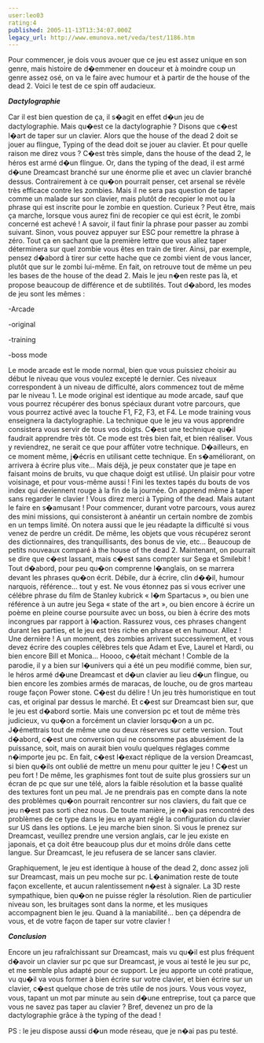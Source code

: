 ```yaml
---
user:leo03
rating:4
published: 2005-11-13T13:34:07.000Z
legacy_url: http://www.emunova.net/veda/test/1186.htm
---
```

Pour commencer, je dois vous avouer que ce jeu est assez unique en son genre, mais histoire de d�emmener en douceur et à moindre coup un genre assez osé, on va le faire avec humour et à partir de the house of the dead 2\. Voici le test de ce spin off audacieux.  

  

**_Dactylographie_**  

Car il est bien question de ça, il s�agit en effet d�un jeu de dactylographie. Mais qu�est ce la dactylographie ? Disons que c�est l�art de taper sur un clavier. Alors que the house of the dead 2 doit se jouer au flingue, Typing of the dead doit se jouer au clavier. Et pour quelle raison me direz vous ? C�est très simple, dans the house of the dead 2, le héros est armé d�un flingue. Or, dans the typing of the dead, il est armé d�une Dreamcast branché sur une énorme plie et avec un clavier branché dessus. Contrairement à ce qu�on pourrait penser, cet arsenal se révèle très efficace contre les zombies. Mais il ne sera pas question de taper comme un malade sur son clavier, mais plutôt de recopier le mot ou la phrase qui est inscrite pour le zombie en question. Curieux ? Peut être, mais ça marche, lorsque vous aurez fini de recopier ce qui est écrit, le zombi concerné est achevé ! A savoir, il faut finir la phrase pour passer au zombi suivant. Sinon, vous pouvez appuyer sur ESC pour remettre la phrase à zéro. Tout ça en sachant que la première lettre que vous allez taper déterminera sur quel zombie vous êtes en train de tirer. Ainsi, par exemple, pensez d�abord à tirer sur cette hache que ce zombi vient de vous lancer, plutôt que sur le zombi lui-même. En fait, on retrouve tout de même un peu les bases de the house of the dead 2\. Mais le jeu n�en reste pas là, et propose beaucoup de différence et de subtilités. Tout d�abord, les modes de jeu sont les mêmes :  

-Arcade  

-original  

-training  

-boss mode  

  

Le mode arcade est le mode normal, bien que vous puissiez choisir au début le niveau que vous voulez excepté le dernier. Ces niveaux correspondent à un niveau de difficulté, alors commencez tout de même par le niveau 1\. Le mode original est identique au mode arcade, sauf que vous pourrez récupérer des bonus spéciaux durant votre parcours, que vous pourrez activé avec la touche F1, F2, F3, et F4\. Le mode training vous enseignera la dactylographie. La technique que le jeu va vous apprendre consistera vous servir de tous vos doigts. C�est une technique qu�il faudrait apprendre très tôt. Ce mode est très bien fait, et bien réaliser. Vous y reviendrez, ne serait ce que pour affûter votre technique. D�ailleurs, en ce moment même, j�écris en utilisant cette technique. En s�améliorant, on arrivera à écrire plus vite... Mais déjà, je peux constater que je tape en faisant moins de bruits, vu que chaque doigt est utilisé. Un plaisir pour votre voisinage, et pour vous-même aussi ! Fini les textes tapés du bouts de vos index qui deviennent rouge à la fin de la journée. On apprend même à taper sans regarder le clavier ! Vous direz merci à Typing of the dead. Mais autant le faire en s�amusant ! Pour commencer, durant votre parcours, vous aurez des mini missions, qui consisteront à anéantir un certain nombre de zombis en un temps limité. On notera aussi que le jeu réadapte la difficulté si vous venez de perdre un crédit. De même, les objets que vous récupérez seront des dictionnaires, des tranquillisants, des bonus de vie, etc... Beaucoup de petits nouveaux comparé à the house of the dead 2\. Maintenant, on pourrait se dire que c�est lassant, mais c�est sans compter sur Sega et Smilebit ! Tout d�abord, pour peu qu�on comprenne l�anglais, on se marrera devant les phrases qu�on écrit. Débile, dur à écrire, clin d��il, humour narquois, référence... tout y est. Ne vous étonnez pas si vous ecriver une célébre phrase du film de Stanley kubrick « I�m Spartacus », ou bien une référence à un autre jeu Sega « state of the art », ou bien encore à écrire un poème en pleine course poursuite avec un boss, ou bien à écrire des mots incongrues par rapport à l�action. Rassurez vous, ces phrases changent durant les parties, et le jeu est très riche en phrase et en humour. Allez ! Une dernière ! A un moment, des zombies arrivent successivement, et vous devez écrire des couples célèbres tels que Adam et Eve, Laurel et Hardi, ou bien encore Bill et Monica... Hoooo, c�était méchant ! Comble de la parodie, il y a bien sur l�univers qui a été un peu modifié comme, bien sur, le héros armé d�une Dreamcast et d�un clavier au lieu d�un flingue, ou bien encore les zombies armés de maracas, de louche, ou de gros marteau rouge façon Power stone. C�est du délire ! Un jeu très humoristique en tout cas, et original par dessus le marché. Et c�est sur Dreamcast bien sur, que le jeu est d�abord sortie. Mais une conversion pc et tout de même très judicieux, vu qu�on a forcément un clavier lorsqu�on a un pc. J�émettrais tout de même une ou deux réserves sur cette version. Tout d�abord, c�est une conversion qui ne consomme pas abusément de la puissance, soit, mais on aurait bien voulu quelques réglages comme n�importe jeu pc. En fait, c�est l�exact réplique de la version Dreamcast, si bien qu�ils ont oublié de mettre un menu pour quitter le jeu ! C�est un peu fort ! De même, les graphismes font tout de suite plus grossiers sur un écran de pc que sur une télé, alors la faible résolution et la basse qualité des textures font un peu mal. Je ne prendrais pas en compte dans la note des problèmes qu�on pourrait rencontrer sur nos claviers, du fait que ce jeu n�est pas sorti chez nous. De toute manière, je n�ai pas rencontré des problèmes de ce type dans le jeu en ayant réglé la configuration du clavier sur US dans les options. Le jeu marche bien sinon. Si vous le prenez sur Dreamcast, veuillez prendre une version anglais, car le jeu existe en japonais, et ça doit être beaucoup plus dur et moins drôle dans cette langue. Sur Dreamcast, le jeu refusera de se lancer sans clavier.  

  

Graphiquement, le jeu est identique à house of the dead 2, donc assez joli sur Dreamcast, mais un peu moche sur pc. L�animation reste de toute façon excellente, et aucun ralentissement n�est à signaler. La 3D reste sympathique, bien qu�on ne puisse régler la résolution. Rien de particulier niveau son, les bruitages sont dans la norme, et les musiques accompagnent bien le jeu. Quand à la maniabilité... ben ça dépendra de vous, et de votre façon de taper sur votre clavier !   

  

**_Conclusion_**  

Encore un jeu rafraîchissant sur Dreamcast, mais vu qu�il est plus fréquent d�avoir un clavier sur pc que sur Dreamcast, je vous ai testé le jeu sur pc, et me semble plus adapté pour ce support. Le jeu apporte un coté pratique, vu qu�il va vous former à bien écrire sur votre clavier, et bien écrire sur un clavier, c�est quelque chose de très utile de nos jours. Vous vous voyez, vous, tapant un mot par minute au sein d�une entreprise, tout ça parce que vous ne savez pas taper au clavier ? Bref, devenez un pro de la dactylographie grâce à the typing of the dead !  

  

PS : le jeu dispose aussi d�un mode réseau, que je n�ai pas pu testé.